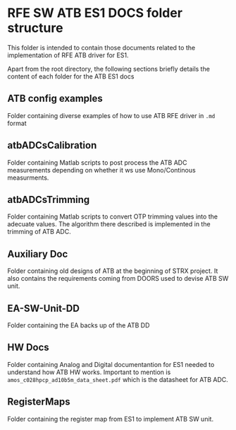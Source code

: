 # RFE SW ATB ES1 DOCS folder structure
This folder is intended to contain those documents related to the implementation of RFE ATB driver for ES1.


Apart from the root directory, the following sections briefly details the content of each folder for the ATB ES1 docs

## ATB config examples
Folder containing diverse examples of how to use ATB RFE driver in `.md` format 

## atbADCsCalibration
Folder containing Matlab scripts to post process the ATB ADC measurements depending on whether it ws use Mono/Continous measurments. 

## atbADCsTrimming
Folder containing Matlab scripts to convert OTP trimming values into the adecuate values. The algorithm there described is implemented in the trimming of ATB ADC.

## Auxiliary Doc
Folder containing old designs of ATB at the beginning of STRX project. It also contains the requirements coming from DOORS used to devise ATB SW unit.

## EA-SW-Unit-DD
Folder containing the EA backs up of the ATB DD

## HW Docs
Folder containing Analog and Digital documentantion for ES1 needed to understand how ATB HW works.
Important to mention is  `amos_c028hpcp_ad10b5m_data_sheet.pdf` which is the datasheet for ATB ADC.

## RegisterMaps
Folder containing the register map from ES1 to implement ATB SW unit.
